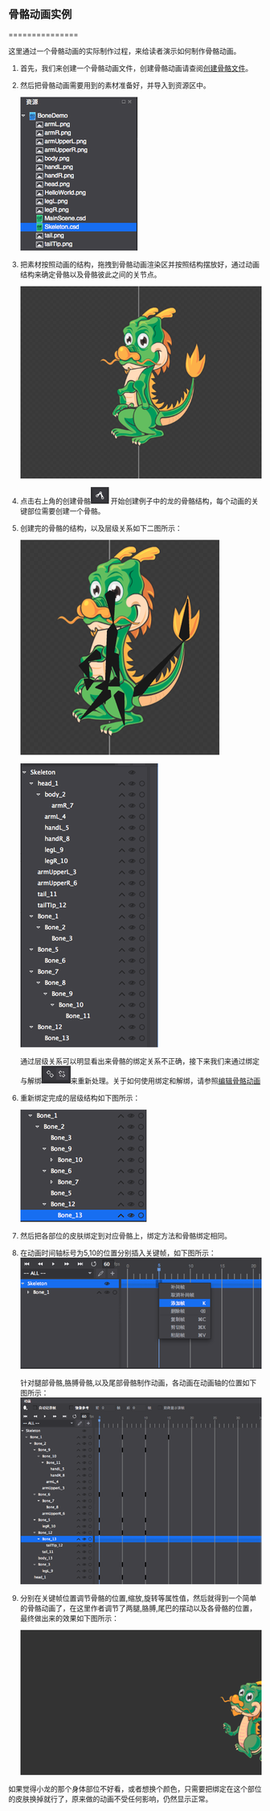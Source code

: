 ## 骨骼动画实例
===============

这里通过一个骨骼动画的实际制作过程，来给读者演示如何制作骨骼动画。

1. 首先，我们来创建一个骨骼动画文件，创建骨骼动画请查阅[创建骨骼文件](../CreateSkeletalAnimation/zh.html)。

2. 然后把骨骼动画需要用到的素材准备好，并导入到资源区中。

	![image](res/13.png) 

3. 把素材按照动画的结构，拖拽到骨骼动画渲染区并按照结构摆放好，通过动画结构来确定骨骼以及骨骼彼此之间的关节点。

	![image](res/14.png) 
	
4. 点击右上角的创建骨骼![image](res/15.png) 开始创建例子中的龙的骨骼结构，每个动画的关键部位需要创建一个骨骼。

5. 创建完的骨骼的结构，以及层级关系如下二图所示：

	![image](res/16.png)
	
	![image](res/17.png)
	
	通过层级关系可以明显看出来骨骼的绑定关系不正确，接下来我们来通过绑定与解绑![image](res/18.png)来重新处理。关于如何使用绑定和解绑，请参照[编辑骨骼动画](../EditSkeletalAnimation/zh.html)

6. 重新绑定完成的层级结构如下图所示：

	![image](res/19.png)


7. 然后把各部位的皮肤绑定到对应骨骼上，绑定方法和骨骼绑定相同。

8. 在动画时间轴标号为5,10的位置分别插入关键帧，如下图所示：
	![image](res/20.png)
	
	针对腿部骨骼,胳膊骨骼,以及尾部骨骼制作动画，各动画在动画轴的位置如下图所示：
	![image](res/21.png)

9. 分别在关键帧位置调节骨骼的位置,缩放,旋转等属性值，然后就得到一个简单的骨骼动画了，在这里作者调节了两腿,胳膊,尾巴的摆动以及各骨骼的位置，最终做出来的效果如下图所示：

	![image](res/22.gif)	

如果觉得小龙的那个身体部位不好看，或者想换个颜色，只需要把绑定在这个部位的皮肤换掉就行了，原来做的动画不受任何影响，仍然显示正常。

